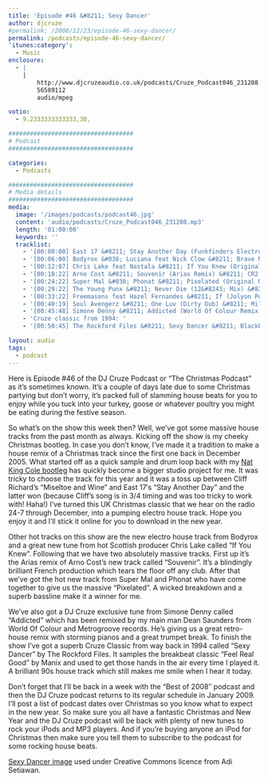 ```yaml
---
title: 'Episode #46 &#8211; Sexy Dancer'
author: djcruze
#permalink: /2008/12/23/episode-46-sexy-dancer/
permalink: /podcasts/episode-46-sexy-dancer/
'itunes:category':
  - Music
enclosure:
  - |
    |
        http://www.djcruzeaudio.co.uk/podcasts/Cruze_Podcast046_231208.mp3
        56589112
        audio/mpeg

votio:
  - 9.2333333333333,30,

###################################
# Podcast
###################################

categories:
  - Podcasts

###################################
# Media details
###################################
media:
  image: '/images/podcasts/podcast46.jpg'
  content: 'audio/podcasts/Cruze_Podcast046_231208.mp3'
  length: '01:00:00'
  keywords: ''
  tracklist:
    - '[00:00:00] East 17 &#8211; Stay Another Day (Funkfinders Electroid Remix) &#8211; White'
    - '[00:06:00] Bodyrox &#038; Luciana feat Nick Clow &#8211; Brave New World (Original Mix) &#8211; Phonetic'
    - '[00:12:07] Chris Lake feat Nastala &#8211; If You Knew (Original Mix) &#8211; Rising Music'
    - '[00:18:22] Arno Cost &#8211; Souvenir (Arias Remix) &#8211; CR2 Records'
    - '[00:24:22] Super Mal &#038; Phonat &#8211; Pixelated (Original Mix) &#8211; Bandito Records'
    - '[00:29:22] The Young Punx &#8211; Never Die (12&#8243; Mix) &#8211; Mofo Hifi'
    - '[00:33:22] Freemasons feat Hazel Fernandes &#8211; If (Jolyon Petch Vocal Club Mix) &#8211; Loaded'
    - '[00:40:19] Soul Avengerz &#8211; One Luv (Dirty Dub) &#8211; Milk &#038; Sugar'
    - '[00:45:48] Simone Denny &#8211; Addicted (World Of Colour Remix) &#8211; White'
    - 'Cruze classic from 1994: '
    - '[00:50:45] The Rockford Files &#8211; Sexy Dancer &#8211; Blackburn Records'

layout: audio
tags:
  - podcast
---
```


Here is Episode #46 of the DJ Cruze Podcast or &#8220;The Christmas Podcast&#8221; as it&#8217;s sometimes known. It&#8217;s a couple of days late due to some Christmas partying but don&#8217;t worry, it&#8217;s packed full of slamming house beats for you to enjoy while you tuck into your turkey, goose or whatever poultry you might be eating during the festive season.

So what&#8217;s on the show this week then? Well, we&#8217;ve got some massive house tracks from the past month as always. Kicking off the show is my cheeky Christmas bootleg. In case you don&#8217;t know, I&#8217;ve made it a tradition to make a house remix of a Christmas track since the first one back in December 2005. What started off as a quick sample and drum loop back with my [Nat King Cole bootleg][2] has quickly become a bigger studio project for me. It was tricky to choose the track for this year and it was a toss up between Cliff Richard&#8217;s &#8220;Miseltoe and Wine&#8221; and East 17&#8242;s &#8220;Stay Another Day&#8221; and the latter won (because Cliff&#8217;s song is in 3/4 timing and was too tricky to work with! Haha!) I&#8217;ve turned this UK Christmas classic that we hear on the radio 24-7 through December, into a pumping electro house track. Hope you enjoy it and I&#8217;ll stick it online for you to download in the new year.

Other hot tracks on this show are the new electro house track from Bodyrox and a great new tune from hot Scottish producer Chris Lake called &#8220;If You Knew&#8221;. Following that we have two absolutely massive tracks. First up it&#8217;s the Arias remix of Arno Cost&#8217;s new track called &#8220;Souvenir&#8221;. It&#8217;s a blindingly brilliant French production which tears the floor off any club. After that we&#8217;ve got the hot new track from Super Mal and Phonat who have come together to give us the massive &#8220;Pixelated&#8221;. A wicked breakdown and a superb bassline make it a winner for me.

We&#8217;ve also got a DJ Cruze exclusive tune from Simone Denny called &#8220;Addicted&#8221; which has been remixed by my main man Dean Saunders from World Of Colour and Metrogroove records. He&#8217;s giving us a great retro-house remix with storming pianos and a great trumpet break. To finish the show I&#8217;ve got a superb Cruze Classic from way back in 1994 called &#8220;Sexy Dancer&#8221; by The Rockford Files. It samples the breakbeat classic &#8220;Feel Real Good&#8221; by Manix and used to get those hands in the air every time I played it. A brilliant 90s house track which still makes me smile when I hear it today.

Don&#8217;t forget that I&#8217;ll be back in a week with the &#8220;Best of 2008&#8243; podcast and then the DJ Cruze podcast returns to its regular schedule in January 2009. I&#8217;ll post a list of podcast dates over Christmas so you know what to expect in the new year. So make sure you all have a fantastic Christmas and New Year and the DJ Cruze podcast will be back with plenty of new tunes to rock your iPods and MP3 players. And if you&#8217;re buying anyone an iPod for Christmas then make sure you tell them to subscribe to the podcast for some rocking house beats.

[Sexy Dancer image][5] used under Creative Commons licence from Adi Setiawan.

[1]: http://www.djcruze.co.uk/cms/wp-content/uploads/2008/12/podcast46.jpg
[2]: http://www.djcruze.co.uk/cms/2006/12/01/nat-king-cole-the-christmas-song-dj-cruze-funkfinders-mix/
[3]: http://www.djcruze.co.uk/cms/wp-content/DownloadButton.gif
[4]: http://www.djcruzeaudio.co.uk/podcasts/Cruze_Podcast046_231208.mp3
[5]: http://www.flickr.com/photos/adisetiawan/2979239187/
